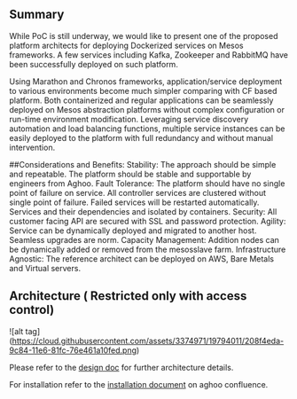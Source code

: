 ## Summary
While PoC is still underway, we would like to present one of the proposed platform architects for
deploying Dockerized services on Mesos frameworks. A few services including Kafka, Zookeeper and
RabbitMQ have been successfully deployed on such platform.

Using Marathon and Chronos frameworks, application/service deployment to various environments
become much simpler comparing with CF based platform. Both containerized and regular applications
can be seamlessly deployed on Mesos abstraction platforms without complex configuration or run-time
environment modification. Leveraging service discovery automation and load balancing functions,
multiple service instances can be easily deployed to the platform with full redundancy and without
manual intervention.

##Considerations and Benefits:
Stability: The approach should be simple and repeatable. The platform should be stable and
supportable by engineers from Aghoo.
Fault Tolerance: The platform should have no single point of failure on service. All controller
services are clustered without single point of failure. Failed services will be restarted automatically.
Services and their dependencies and isolated by containers.
Security: All customer facing API are secured with SSL and password protection.
Agility: Service can be dynamically deployed and migrated to another host. Seamless upgrades are norm.
Capacity Management: Addition nodes can be dynamically added or removed from the mesosslave farm.
Infrastructure Agnostic: The reference architect can be deployed on AWS, Bare Metals and Virtual servers.

## Architecture ( Restricted only with access control)

![alt tag] (https://cloud.githubusercontent.com/assets/3374971/19794011/208f4eda-9c84-11e6-81fc-76e461a10fed.png)

Please refer to the [design doc](https://github.build.aghoo.com/marathonMesos/blob/master/Container%20Platform%20With%20Mesos%20on%20Box%20Notes.pdf) for further architecture details.

For installation refer to the [installation document](https://devcloud.swcoe.aghoo.com/devspace/display/Mesos+Cluster+Installation+for+Docker+Containers) on aghoo confluence.


